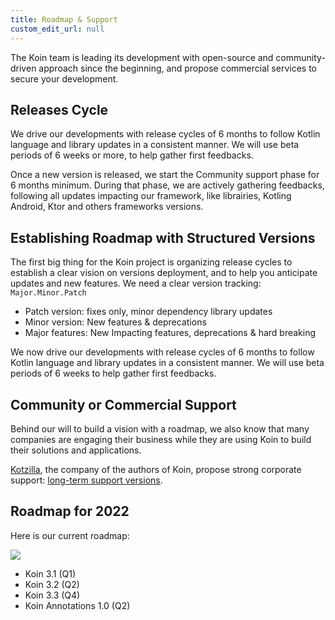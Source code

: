 ```yaml
---
title: Roadmap & Support
custom_edit_url: null
---
```


The Koin team is leading its development with open-source and community-driven approach since the beginning, and propose commercial services to secure your development.

## Releases Cycle

We drive our developments with release cycles of 6 months to follow Kotlin language and library updates in a consistent manner. We will use beta periods of 6 weeks or more, to help gather first feedbacks.

Once a new version is released, we start the Community support phase for 6 months minimum. During that phase, we are actively gathering feedbacks, following all updates impacting our framework, like librairies, Kotling Android, Ktor and others frameworks versions.

## Establishing Roadmap with Structured Versions 

The first big thing for the Koin project is organizing release cycles to establish a clear vision on versions deployment, and to help you anticipate updates and new features. We need a clear version tracking: `Major.Minor.Patch`

- Patch version: fixes only, minor dependency library updates
- Minor version: New features & deprecations
- Major features: New Impacting features, deprecations & hard breaking

We now drive our developments with release cycles of 6 months to follow Kotlin language and library updates in a consistent manner. We will use beta periods of 6 weeks to help gather first feedbacks.

## Community or Commercial Support

Behind our will to build a vision with a roadmap, we also know that many companies are engaging their business while they are using Koin to build their solutions and applications.

[Kotzilla](https://www.kotzilla.io/), the company of the authors of Koin, propose strong corporate support: [long-term support versions](https://www.kotzilla.io/support/).

## Roadmap for 2022

Here is our current roadmap:

![](/img/roadmap_2022.png)

- Koin 3.1 (Q1)
- Koin 3.2 (Q2)
- Koin 3.3 (Q4)
- Koin Annotations 1.0 (Q2)




